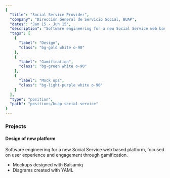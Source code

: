 ```yaml
---
{
  "title": "Social Service Provider",
  "company": "Dirección General de Servicio Social, BUAP",
  "dates": "Jan 15 - Jun 15",
  "description": "Software engineering for a new Social Service web based platform, focused on user experience and engagement through gamification.",
  "tags": [
    {
      "label": "Design",
      "class": "bg-gold white o-90"
    },
    {
      "label": "Gamification",
      "class": "bg-green white o-90"
    },
    {
      "label": "Mock ups",
      "class": "bg-light-purple white o-90"
    }
  ],
  "type": "position",
  "path": "positions/buap-social-service"
}
---
```


<div class="f6">
  <h3>Projects</h3>

  <h4>Design of new platform</h4>
  <p>
    Software engineering for a new Social Service web based platform, focused on user experience and engagement through gamification.
  </p>

  - Mockups designed with Balsamiq
  - Diagrams created with YAML
</div>
